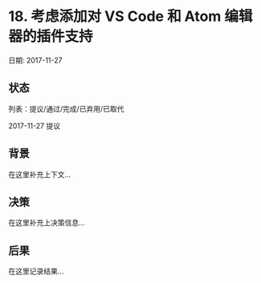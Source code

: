 # 18. 考虑添加对 VS Code 和 Atom 编辑器的插件支持

日期: 2017-11-27

## 状态

列表：提议/通过/完成/已弃用/已取代

2017-11-27 提议 

## 背景

在这里补充上下文...

## 决策

在这里补充上决策信息...

## 后果

在这里记录结果...
